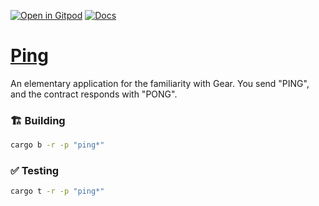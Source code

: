 [![Open in Gitpod](https://img.shields.io/badge/Open_in-Gitpod-white?logo=gitpod)](https://gitpod.io/#FOLDER=ping/https://github.com/gear-foundation/dapps)
[![Docs](https://img.shields.io/github/actions/workflow/status/gear-foundation/dapps/contracts.yml?logo=rust&label=docs)](https://dapps.gear.rs/ping_io)

# [Ping](https://wiki.gear-tech.io/docs/examples/ping)

An elementary application for the familiarity with Gear. You send "PING", and the contract responds with "PONG".

### 🏗️ Building

```sh
cargo b -r -p "ping*"
```

### ✅ Testing

```sh
cargo t -r -p "ping*"
```
